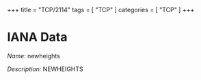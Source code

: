 +++
title = "TCP/2114"
tags = [ "TCP" ]
categories = [ "TCP" ]
+++

# IANA Data

_Name:_ newheights

_Description:_ NEWHEIGHTS

